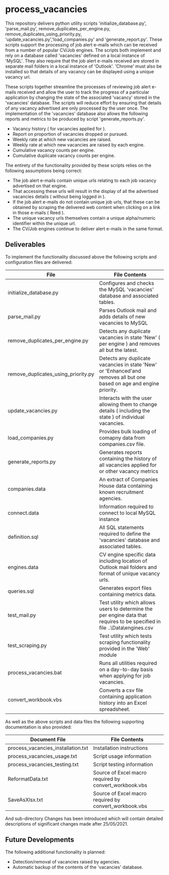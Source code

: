 # process_vacancies

This repository delivers python utility scripts 'initialize_database.py', 'parse_mail.py', remove_duplicates_per_engine.py, 
remove_duplicates_using_priority.py, 'update_vacancies.py','load_companies.py' and 'generate_report.py'. These scripts support 
the processing of job alert e-mails which can be received from a number of popular CV/Job engines. The scripts both implement 
and rely on a database called 'vacancies' defined on a local instance of 'MySQL'. They also require that the job alert e-mails 
received are stored in separate mail folders in a local instance of 'Outlook'. 'Chrome' must also be installed so that details 
of any vacancy can be displayed using a unique vacancy url.

These scripts together streamline the processes of reviewing job alert e-mails received and allow the user to track the progress of 
a particular application by changing the state of the associated 'vacancy' stored in the 'vacancies' database. The scripts will
reduce effort by ensuring that details of any vacancy advertised are only processed by the user once. The implementation of the 
'vacancies' database also allows the following reports and metrics to be produced by script 'generate_reports.py'.

- Vacancy history ( for vacancies applied for ).
- Report on proportion of vacancies dropped or pursued.
- Weekly rate at which new vacancies are raised.
- Weekly rate at which new vacancies are raised by each engine.
- Cumulative vacancy counts per engine.
- Cumulative duplicate vacancy counts per engine.

The entirety of the functionality provided by these scripts relies on the following assumptions being correct:

- The job alert e-mails contain unique urls relating to each job vacancy advertised on that engine.
- That accessing these urls will result in the display of all the advertised vacancies details ( without
  being logged in ).
- If the job alert e-mails do not contain unique job urls, that these can be obtained by scraping the delivered web content
  when clicking on a link in those e-mails ( Reed ).
- The unique vacancy urls themselves contain a unique alpha/numeric identifier within the unique url.
- The CV/Job engines continue to deliver alert e-mails in the same format.

Deliverables
------------
To implement the functionality discussed above the following scripts and configuration files are delivered:

File | File Contents
------------- | -------------
initialize_database.py | Configures and checks the MySQL 'vacancies' database and associated tables.
parse_mail.py | Parses Outlook mail and adds details of new vacancies to MySQL
remove_duplicates_per_engine.py | Detects any duplicate vacancies in state 'New' ( per engine ) and removes all but the latest. 
remove_duplicates_using_priority.py | Detects any duplicate vacancies in state 'New' or 'Enhanced'and removes all but one based on age and engine priority.
update_vacancies.py | Interacts with the user allowing them to change details ( including the state ) of individual vacancies. 
load_companies.py | Provides bulk loading of comapny data from companies.csv file.
generate_reports.py | Generates reports containing the history of all vacancies applied for or other vacancy metrics
companies.data | An extract of Companies House data containing known recruitment agencies.
connect.data | Information required to connect to local MySQL instance
definition.sql | All SQL statements required to define the 'vacancies' database and associated tables.
engines.data | CV engine specific data including location of Outlook mail folders and format of unique vacancy urls.
queries.sql | Generates export files containing metrics data.
test_mail.py | Test utility which allows users to determine the per engine data that requires to be specified in file ..\Data\engines.csv
test_scraping.py | Test utility which tests scraping functionality  provided in the 'Web' module
process_vacancies.bat | Runs all utilities required on a day-to-day basis when applying for job vacancies. 
convert_workbook.vbs | Converts a csv file containing application history into an Excel spreadsheet.  

As well as the above scripts and data files the following supporting documentation is also provided:

Document File | File Contents
------------- | -------------
process_vacancies_installation.txt | Installation instructions
process_vacancies_usage.txt | Script usage information
process_vacancies_testing.txt | Script testing information
ReformatData.txt | Source of Excel macro required by convert_workbook.vbs
SaveAsXlsx.txt | Source of Excel macro required by convert_workbook.vbs

And sub-directory Changes has been introduced which will contain detailed descriptions of 
significant changes made after 25/05/2021.

Future Developments
-------------------
The following additional functionality is planned:

- Detection/removal of vacancies raised by agencies.
- Automatic backup of the contents of the 'vacancies' database.


